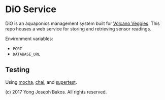 # DiO Service

DiO is an aquaponics management system built for [Volcano Veggies](http://www.volcanoveggies.com). This repo houses a web service for storing and retrieving sensor readings.

Environment variables:

* `PORT`
* `DATABASE_URL`

## Testing

Using [mocha](https://mochajs.org), [chai](http://chaijs.com/), and [supertest](https://www.npmjs.com/package/supertest).

(c) 2017 Yong Joseph Bakos. All rights reserved.
